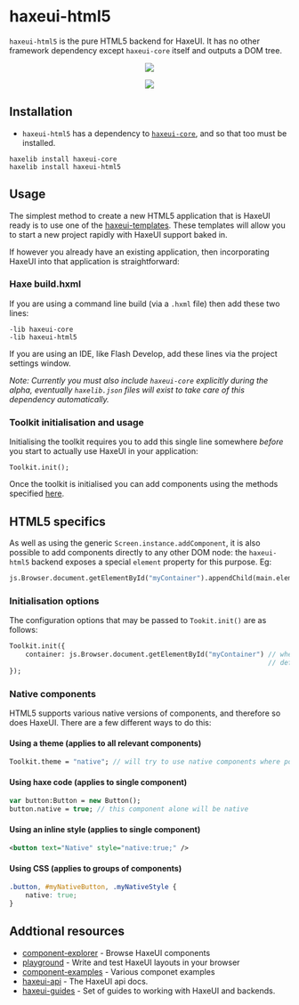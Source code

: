 # haxeui-html5
`haxeui-html5` is the pure HTML5 backend for HaxeUI. It has no other framework dependency except `haxeui-core` itself and outputs a DOM tree.

<p align="center">
	<img src="https://github.com/haxeui/haxeui-html5/raw/master/screen-hybrid.png" />
</p>
<p align="center">
	<img src="https://github.com/haxeui/haxeui-html5/raw/master/screen.png" />
</p>

## Installation
 * `haxeui-html5` has a dependency to <a href="https://github.com/haxeui/haxeui-core">`haxeui-core`</a>, and so that too must be installed.

```
haxelib install haxeui-core
haxelib install haxeui-html5
```

## Usage
The simplest method to create a new HTML5 application that is HaxeUI ready is to use one of the <a href="https://github.com/haxeui/haxeui-templates">haxeui-templates</a>. These templates will allow you to start a new project rapidly with HaxeUI support baked in. 

If however you already have an existing application, then incorporating HaxeUI into that application is straightforward:

### Haxe build.hxml
If you are using a command line build (via a `.hxml` file) then add these two lines:

```
-lib haxeui-core
-lib haxeui-html5
```

If you are using an IDE, like Flash Develop, add these lines via the project settings window.

_Note: Currently you must also include `haxeui-core` explicitly during the alpha, eventually `haxelib.json` files will exist to take care of this dependency automatically._ 

### Toolkit initialisation and usage
Initialising the toolkit requires you to add this single line somewhere _before_ you start to actually use HaxeUI in your application:

```
Toolkit.init();
```
Once the toolkit is initialised you can add components using the methods specified <a href="https://github.com/haxeui/haxeui-core#adding-components-using-haxe-code">here</a>.

## HTML5 specifics

As well as using the generic `Screen.instance.addComponent`, it is also possible to add components directly to any other DOM node: the `haxeui-html5` backend exposes a special `element` property for this purpose. Eg:

```haxe
js.Browser.document.getElementById("myContainer").appendChild(main.element);
```

### Initialisation options
The configuration options that may be passed to `Tookit.init()` are as follows:

```haxe
Toolkit.init({
    container: js.Browser.document.getElementById("myContainer") // where 'Screen' will place components
                                                                 // defaults to the document body
});
```

### Native components
HTML5 supports various native versions of components, and therefore so does HaxeUI. There are a few different ways to do this:

#### Using a theme (applies to all relevant components)
```haxe
Toolkit.theme = "native"; // will try to use native components where possible
```

#### Using haxe code (applies to single component)
```haxe
var button:Button = new Button();
button.native = true; // this component alone will be native
```

#### Using an inline style (applies to single component)
```xml
<button text="Native" style="native:true;" />
```
#### Using CSS (applies to groups of components)
```css
.button, #myNativeButton, .myNativeStyle {
	native: true;
}

```

## Addtional resources
* <a href="http://haxeui.org/explorer/">component-explorer</a> - Browse HaxeUI components
* <a href="http://haxeui.org/builder/">playground</a> - Write and test HaxeUI layouts in your browser
* <a href="https://github.com/haxeui/component-examples">component-examples</a> - Various componet examples
* <a href="http://haxeui.org/api/haxe/ui/">haxeui-api</a> - The HaxeUI api docs.
* <a href="https://github.com/haxeui/haxeui-guides">haxeui-guides</a> - Set of guides to working with HaxeUI and backends.

